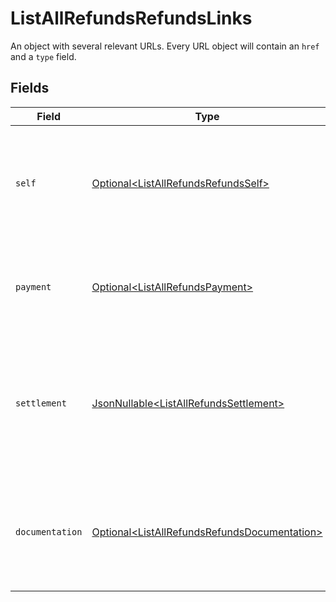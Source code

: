 # ListAllRefundsRefundsLinks

An object with several relevant URLs. Every URL object will contain an `href` and a `type` field.


## Fields

| Field                                                                                                                       | Type                                                                                                                        | Required                                                                                                                    | Description                                                                                                                 |
| --------------------------------------------------------------------------------------------------------------------------- | --------------------------------------------------------------------------------------------------------------------------- | --------------------------------------------------------------------------------------------------------------------------- | --------------------------------------------------------------------------------------------------------------------------- |
| `self`                                                                                                                      | [Optional\<ListAllRefundsRefundsSelf>](../../models/operations/ListAllRefundsRefundsSelf.md)                                | :heavy_minus_sign:                                                                                                          | In v2 endpoints, URLs are commonly represented as objects with an `href` and `type` field.                                  |
| `payment`                                                                                                                   | [Optional\<ListAllRefundsPayment>](../../models/operations/ListAllRefundsPayment.md)                                        | :heavy_minus_sign:                                                                                                          | The API resource URL of the [payment](get-payment) that this refund belongs to.                                             |
| `settlement`                                                                                                                | [JsonNullable\<ListAllRefundsSettlement>](../../models/operations/ListAllRefundsSettlement.md)                              | :heavy_minus_sign:                                                                                                          | The API resource URL of the [settlement](get-settlement) this refund has been settled with. Not present if not yet settled. |
| `documentation`                                                                                                             | [Optional\<ListAllRefundsRefundsDocumentation>](../../models/operations/ListAllRefundsRefundsDocumentation.md)              | :heavy_minus_sign:                                                                                                          | In v2 endpoints, URLs are commonly represented as objects with an `href` and `type` field.                                  |